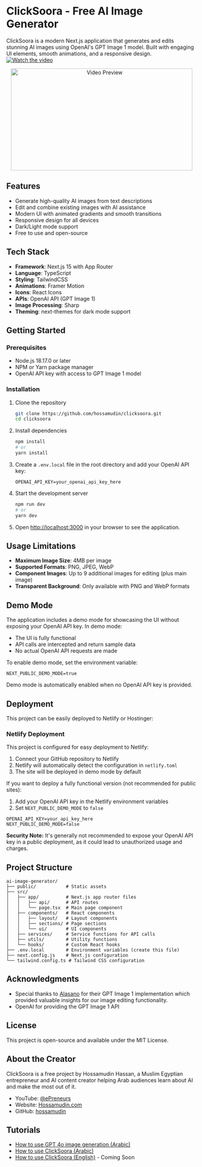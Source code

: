 # ClickSoora - Free AI Image Generator

ClickSoora is a modern Next.js application that generates and edits stunning AI images using OpenAI's GPT Image 1 model. Built with engaging UI elements, smooth animations, and a responsive design.
[![Watch the video](https://img.youtube.com/vi/v0N4fW-E0qk/maxresdefault.jpg)](https://youtu.be/v0N4fW-E0qk)

<p align="center">
  <a href="https://www.youtube.com/watch?v=v0N4fW-E0qk">
    <img src="https://j.gifs.com/vO0xYX.gif" alt="Video Preview" width="480" height="270"/>
  </a>
</p>

## Features

- Generate high-quality AI images from text descriptions
- Edit and combine existing images with AI assistance
- Modern UI with animated gradients and smooth transitions
- Responsive design for all devices
- Dark/Light mode support
- Free to use and open-source

## Tech Stack

- **Framework**: Next.js 15 with App Router
- **Language**: TypeScript
- **Styling**: TailwindCSS
- **Animations**: Framer Motion
- **Icons**: React Icons
- **APIs**: OpenAI API (GPT Image 1)
- **Image Processing**: Sharp
- **Theming**: next-themes for dark mode support

## Getting Started

### Prerequisites

- Node.js 18.17.0 or later
- NPM or Yarn package manager
- OpenAI API key with access to GPT Image 1 model

### Installation

1. Clone the repository
   ```bash
   git clone https://github.com/hossamudin/clicksoora.git
   cd clicksoora
   ```

2. Install dependencies
   ```bash
   npm install
   # or
   yarn install
   ```

3. Create a `.env.local` file in the root directory and add your OpenAI API key:
   ```
   OPENAI_API_KEY=your_openai_api_key_here
   ```

4. Start the development server
   ```bash
   npm run dev
   # or
   yarn dev
   ```

5. Open [http://localhost:3000](http://localhost:3000) in your browser to see the application.

## Usage Limitations

- **Maximum Image Size**: 4MB per image
- **Supported Formats**: PNG, JPEG, WebP
- **Component Images**: Up to 9 additional images for editing (plus main image)
- **Transparent Background**: Only available with PNG and WebP formats

## Demo Mode

The application includes a demo mode for showcasing the UI without exposing your OpenAI API key. In demo mode:

- The UI is fully functional
- API calls are intercepted and return sample data
- No actual OpenAI API requests are made

To enable demo mode, set the environment variable:
```
NEXT_PUBLIC_DEMO_MODE=true
```

Demo mode is automatically enabled when no OpenAI API key is provided.

## Deployment

This project can be easily deployed to Netlify or Hostinger:

### Netlify Deployment

This project is configured for easy deployment to Netlify:

1. Connect your GitHub repository to Netlify
2. Netlify will automatically detect the configuration in `netlify.toml`
3. The site will be deployed in demo mode by default

If you want to deploy a fully functional version (not recommended for public sites):

1. Add your OpenAI API key in the Netlify environment variables
2. Set `NEXT_PUBLIC_DEMO_MODE` to `false`

```
OPENAI_API_KEY=your_api_key_here
NEXT_PUBLIC_DEMO_MODE=false
```

**Security Note:** It's generally not recommended to expose your OpenAI API key in a public deployment, as it could lead to unauthorized usage and charges.

## Project Structure

```
ai-image-generator/
├── public/           # Static assets
├── src/
│   ├── app/          # Next.js app router files
│   │   ├── api/      # API routes
│   │   └── page.tsx  # Main page component
│   ├── components/   # React components
│   │   ├── layout/   # Layout components
│   │   ├── sections/ # Page sections
│   │   └── ui/       # UI components
│   ├── services/     # Service functions for API calls
│   ├── utils/        # Utility functions
│   └── hooks/        # Custom React hooks
├── .env.local        # Environment variables (create this file)
├── next.config.js    # Next.js configuration
└── tailwind.config.ts # Tailwind CSS configuration
```

## Acknowledgments

- Special thanks to [Alasano](https://github.com/Alasano/gpt-image-1-playground) for their GPT Image 1 implementation which provided valuable insights for our image editing functionality.
- OpenAI for providing the GPT Image 1 API

## License

This project is open-source and available under the MIT License.

## About the Creator

ClickSoora is a free project by Hossamudin Hassan, a Muslim Egyptian entrepreneur and AI content creator helping Arab audiences learn about AI and make the most out of it.

- YouTube: [@ePreneurs](https://www.youtube.com/@ePreneurs)
- Website: [Hossamudin.com](https://hossamudin.com)
- GitHub: [hossamudin](https://github.com/hossamudin)

## Tutorials

- [How to use GPT 4o image generation (Arabic)](https://www.youtube.com/watch?v=ZHo1Q870FnM)
- [How to use ClickSoora (Arabic)](https://youtu.be/zzNoASCoHs0)
- [How to use ClickSoora (English)](https://youtu.be/1c3LDfLlwM0) - Coming Soon
